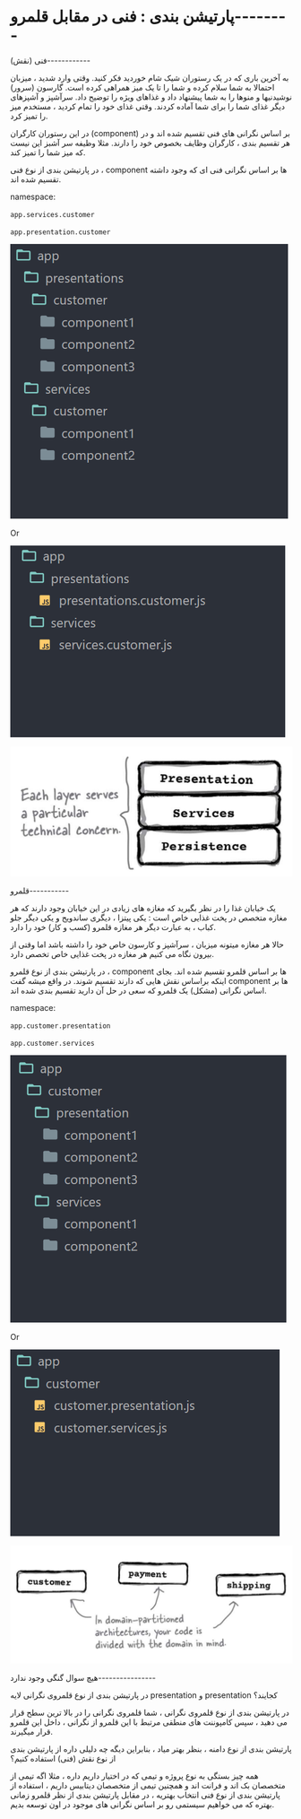 # پارتیشن بندی : فنی در مقابل قلمرو--------

فنی (نقش)------------

به آخرین باری که در یک رستوران شیک شام خوردید فکر کنید. وقتی وارد شدید ، میزبان احتمالا به شما سلام کرده و شما را تا یک میز همراهی کرده است. گارسون (سرور) نوشیدنیها و منوها را به شما پیشنهاد داد و غذاهای ویژه را توضیح داد. سرآشپز و آشپزهای دیگر غذای شما را برای شما آماده کردند. وقتی غذای خود را تمام کردید ، مستخدم میز را تمیز کرد.

در این رستوران کارگران (component) بر اساس نگرانی های فنی تقسیم شده اند و در هر تقسیم بندی ، کارگران وظایف بخصوص خود را دارند.
مثلا وظیفه سر آشبز این نیست که میز شما را تمیز کند.

در پارتیشن بندی از نوع فنی ، component ها بر اساس نگرانی فنی ای که وجود داشته تقسیم شده اند.

namespace:

`app.services.customer`

`app.presentation.customer`

![](./Images/Pasted%20image%2020240404104926.png)

Or

![](./Images/Pasted%20image%2020240404105454.png)

![](./Images/Pasted%20image%2020240404100957.png)

قلمرو-----------

یک خیابان غذا را در نظر بگیرید که مغازه های زیادی در این خیابان وجود دارند که هر مغازه متخصص در پخت غذایی خاص است : یکی پیتزا  ، دیگری ساندویج و یکی دیگر جلو کباب ، به عبارت دیگر هر مغازه قلمرو (کسب و کار) خود را دارد.

حالا هر مغازه میتونه میزبان ، سرآشپز و کارسون خاص خود را داشته باشد اما وقتی از بیرون نگاه می کنیم هر مغازه در پخت غذایی خاص تخصص دارد.

در پارتیشن بندی از نوع قلمرو ، component ها بر اساس قلمرو تقسیم شده اند. بجای اینکه براساس نقش هایی که دارند تقسیم شوند. در واقع میشه گفت component ها بر اساس نگرانی (مشکل) یک قلمرو که سعی در حل آن دارید تقسیم بندی شده اند.

namespace:

`app.customer.presentation`

`app.customer.services`

![](./Images/Pasted%20image%2020240404104231.png)

Or

![](./Images/Pasted%20image%2020240404104504.png)

![](./Images/Pasted%20image%2020240404102225.png)

هیچ سوال گنگی وجود ندارد----------------

در پارتیشن بندی از نوع قلمروی نگرانی لایه presentation و presentation کجایند؟

در پارتیشن بندی از نوع قلمروی نگرانی ، شما قلمروی نگرانی را در بالا ترین سطح قرار می دهید ، سپس کامپوننت های منطقی مرتبط با این قلمرو از نگرانی ، داخل این قلمرو قرار میگیرند.

پارتیشن بندی از نوع دامنه ، بنظر بهتر میاد ، بنابراین دیگه چه دلیلی داره از پارتیشن بندی از نوع نقش (فنی) استفاده کنیم؟

همه چیز بستگی به نوع پروژه و تیمی که در اختیار داریم داره ، مثلا اگه تیمی از متخصصان بک اند و فرانت اند و همچنین تیمی از متخصصان دیتابیس داریم ، استفاده از پارتیشن بندی از نوع فنی انتخاب بهتریه ، در مقابل پارتیشن بندی از نظر قلمرو زمانی بهتره که می خواهیم سیستمی رو بر اساس نگرانی های موجود در اون توسعه بدیم.

